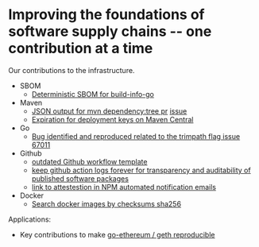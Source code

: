 # Improving the foundations of software supply chains -- one contribution at a time

Our contributions to the infrastructure.

* SBOM
  * [Deterministic SBOM for build-info-go](https://github.com/jfrog/build-info-go/issues/135)
* Maven
  * [JSON output for mvn dependency:tree pr](https://github.com/apache/maven-dependency-plugin/pull/325) [issue](https://issues.apache.org/jira/browse/MDEP-799) 
  * [Expiration for deployment keys on Maven Central](https://community.sonatype.com/t/add-support-for-expiration-for-access-tokens-in-nexus/12501)
* Go
  * [Bug identified and reproduced related to the trimpath flag issue 67011](https://github.com/golang/go/issues/67011)
* Github
  * [outdated Github workflow template](https://github.com/actions/starter-workflows/pull/2347)
  * [keep github action logs forever for transparency and auditability of published software packages](https://github.com/orgs/community/discussions/123969)
  * [link to attestestion in NPM automated notification emails](https://github.com/orgs/community/discussions/122114)
* Docker
  * [Search docker images by checksums sha256](https://github.com/docker/roadmap/issues/663) 

Applications:
* Key contributions to make [go-ethereum / geth reproducible](https://github.com/ethereum/go-ethereum/issues/28987)

